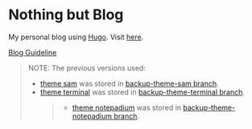 # Nothing but Blog

My personal blog using [Hugo](https://gohugo.io/). Visit [here](https://ntk148v.github.io/blog).

[Blog Guideline](https://ntk148v.github.io/blog/posts/blog-guideline/)

> NOTE: The previous versions used:
>
> - [theme sam](./themes/sam/) was stored in [backup-theme-sam branch](https://github.com/ntk148v/blog/tree/backup-theme-sam).
> - [theme terminal](https://github.com/ntk148v/hugo-theme-terminal) was stored in [backup-theme-terminal branch](https://github.com/ntk148v/blog/tree/backup-theme-terminal).
>   > - [theme notepadium](https://github.com/cntrump/hugo-notepadium) was stored in [backup-theme-notepadium branch](https://github.com/ntk148v/blog/tree/backup-theme-notepadium).
